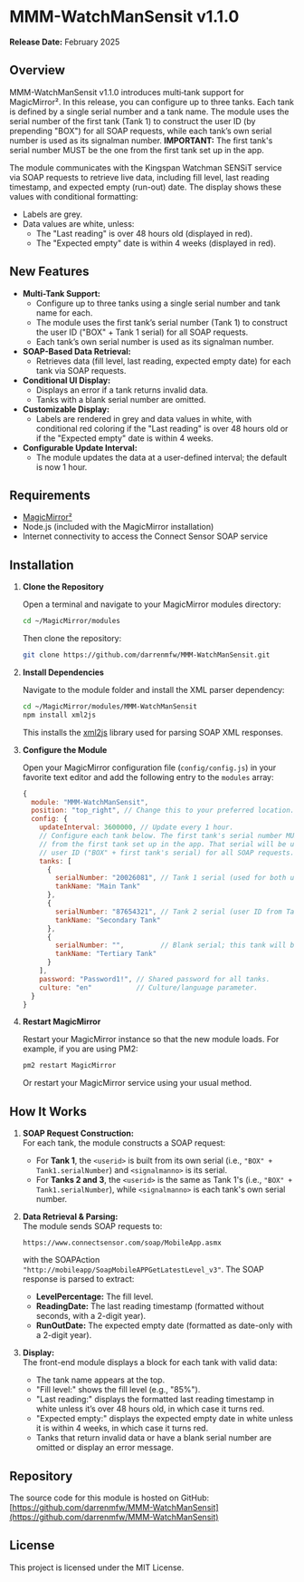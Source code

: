 # MMM-WatchManSensit v1.1.0

**Release Date:** February 2025

## Overview
MMM-WatchManSensit v1.1.0 introduces multi‑tank support for MagicMirror². In this release, you can configure up to three tanks. Each tank is defined by a single serial number and a tank name. The module uses the serial number of the first tank (Tank 1) to construct the user ID (by prepending "BOX") for all SOAP requests, while each tank’s own serial number is used as its signalman number. **IMPORTANT:** The first tank's serial number MUST be the one from the first tank set up in the app.

The module communicates with the Kingspan Watchman SENSiT service via SOAP requests to retrieve live data, including fill level, last reading timestamp, and expected empty (run-out) date. The display shows these values with conditional formatting:
- Labels are grey.
- Data values are white, unless:
  - The "Last reading" is over 48 hours old (displayed in red).
  - The "Expected empty" date is within 4 weeks (displayed in red).

## New Features
- **Multi-Tank Support:**  
  - Configure up to three tanks using a single serial number and tank name for each.
  - The module uses the first tank’s serial number (Tank 1) to construct the user ID ("BOX" + Tank 1 serial) for all SOAP requests.
  - Each tank’s own serial number is used as its signalman number.
- **SOAP-Based Data Retrieval:**  
  - Retrieves data (fill level, last reading, expected empty date) for each tank via SOAP requests.
- **Conditional UI Display:**  
  - Displays an error if a tank returns invalid data.
  - Tanks with a blank serial number are omitted.
- **Customizable Display:**  
  - Labels are rendered in grey and data values in white, with conditional red coloring if the "Last reading" is over 48 hours old or if the "Expected empty" date is within 4 weeks.
- **Configurable Update Interval:**  
  - The module updates the data at a user-defined interval; the default is now 1 hour.

## Requirements
- [MagicMirror²](https://magicmirror.builders/)
- Node.js (included with the MagicMirror installation)
- Internet connectivity to access the Connect Sensor SOAP service

## Installation

1. **Clone the Repository**

   Open a terminal and navigate to your MagicMirror modules directory:
   ```bash
   cd ~/MagicMirror/modules
   ```
   Then clone the repository:
   ```bash
   git clone https://github.com/darrenmfw/MMM-WatchManSensit.git
   ```

2. **Install Dependencies**

   Navigate to the module folder and install the XML parser dependency:
   ```bash
   cd ~/MagicMirror/modules/MMM-WatchManSensit
   npm install xml2js
   ```
   This installs the [xml2js](https://www.npmjs.com/package/xml2js) library used for parsing SOAP XML responses.

3. **Configure the Module**

   Open your MagicMirror configuration file (`config/config.js`) in your favorite text editor and add the following entry to the `modules` array:

   ```js
   {
     module: "MMM-WatchManSensit",
     position: "top_right", // Change this to your preferred location.
     config: {
       updateInterval: 3600000, // Update every 1 hour.
       // Configure each tank below. The first tank's serial number MUST be the one
       // from the first tank set up in the app. That serial will be used to build the
       // user ID ("BOX" + first tank's serial) for all SOAP requests.
       tanks: [
         {
           serialNumber: "20026081", // Tank 1 serial (used for both user ID and signalman for Tank 1)
           tankName: "Main Tank"
         },
         {
           serialNumber: "87654321", // Tank 2 serial (user ID from Tank 1 is used for this tank)
           tankName: "Secondary Tank"
         },
         {
           serialNumber: "",         // Blank serial; this tank will be omitted.
           tankName: "Tertiary Tank"
         }
       ],
       password: "Password1!", // Shared password for all tanks.
       culture: "en"           // Culture/language parameter.
     }
   }
   ```

4. **Restart MagicMirror**

   Restart your MagicMirror instance so that the new module loads. For example, if you are using PM2:
   ```bash
   pm2 restart MagicMirror
   ```
   Or restart your MagicMirror service using your usual method.

## How It Works

1. **SOAP Request Construction:**  
   For each tank, the module constructs a SOAP request:
   - For **Tank 1**, the `<userid>` is built from its own serial (i.e., `"BOX" + Tank1.serialNumber`) and `<signalmanno>` is its serial.
   - For **Tanks 2 and 3**, the `<userid>` is the same as Tank 1's (i.e., `"BOX" + Tank1.serialNumber`), while `<signalmanno>` is each tank's own serial number.
   
2. **Data Retrieval & Parsing:**  
   The module sends SOAP requests to:
   ```
   https://www.connectsensor.com/soap/MobileApp.asmx
   ```
   with the SOAPAction `"http://mobileapp/SoapMobileAPPGetLatestLevel_v3"`. The SOAP response is parsed to extract:
   - **LevelPercentage:** The fill level.
   - **ReadingDate:** The last reading timestamp (formatted without seconds, with a 2-digit year).
   - **RunOutDate:** The expected empty date (formatted as date-only with a 2-digit year).
   
3. **Display:**  
   The front-end module displays a block for each tank with valid data:
   - The tank name appears at the top.
   - "Fill level:" shows the fill level (e.g., "85%").
   - "Last reading:" displays the formatted last reading timestamp in white unless it’s over 48 hours old, in which case it turns red.
   - "Expected empty:" displays the expected empty date in white unless it is within 4 weeks, in which case it turns red.
   - Tanks that return invalid data or have a blank serial number are omitted or display an error message.

## Repository

The source code for this module is hosted on GitHub:  
[https://github.com/darrenmfw/MMM-WatchManSensit](https://github.com/darrenmfw/MMM-WatchManSensit)

## License

This project is licensed under the MIT License.
